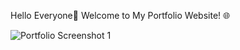 Hello Everyone👋
Welcome to My Portfolio Website! 🌐

![Portfolio Screenshot 1](https://github.com/user-attachments/assets/5886aa3f-6e87-4e89-acec-34153a53f91d)
